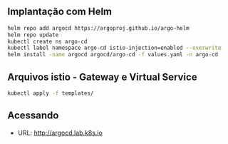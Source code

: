 ## Implantação com Helm

```bash
helm repo add argocd https://argoproj.github.io/argo-helm
helm repo update
kubectl create ns argo-cd
kubectl label namespace argo-cd istio-injection=enabled --overwrite
helm install -name argocd argocd/argo-cd -f values.yaml -n argo-cd
```

## Arquivos istio - Gateway e Virtual Service

```bash
kubectl apply -f templates/
```

## Acessando

- URL: http://argocd.lab.k8s.io